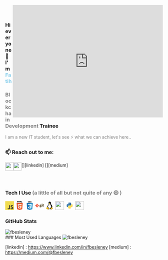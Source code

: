<br>
<iframe src="https://giphy.com/embed/qgQUggAC3Pfv687qPC" align="right" width="480" height="360" frameBorder="0" class="giphy-embed" allowFullScreen></iframe><p><a href="https://giphy.com/gifs/dommespace-domme-space-programador-qgQUggAC3Pfv687qPC"></a></p> 
<br>

### Hi everyone 👋 I'm <font color="skyblue"> Fatih</font> 
### <font color="grey"> Blockchain Development</font> Trainee
<font color="gray"> I am a new IT student, let's see ⚡ what we can achieve here.. </font> 
    
### 📫 Reach out to me:

[<img height="26" width="26" src="https://unpkg.com/simple-icons@v7/icons/linkedin.svg" align="left" />][linkedin]
[<img height="26" width="26" src="https://unpkg.com/simple-icons@v7/icons/medium.svg" align="left" />][medium]

<br> <br>

### Tech I Use <font color="gray"> (a little of all but not quite of any 😄 )</font> 

<img src="https://raw.githubusercontent.com/github/explore/80688e429a7d4ef2fca1e82350fe8e3517d3494d/topics/javascript/javascript.png" width="28" height="28">
<img src="https://raw.githubusercontent.com/github/explore/80688e429a7d4ef2fca1e82350fe8e3517d3494d/topics/html/html.png" width="28" height="28">
<img src="https://raw.githubusercontent.com/github/explore/80688e429a7d4ef2fca1e82350fe8e3517d3494d/topics/css/css.png" width="28" height="28">
<img src="https://raw.githubusercontent.com/github/explore/80688e429a7d4ef2fca1e82350fe8e3517d3494d/topics/git/git.png" width="28" height="28">
<img src="https://raw.githubusercontent.com/github/explore/80688e429a7d4ef2fca1e82350fe8e3517d3494d/topics/linux/linux.png" width="28" height="28">
<img src="https://cdn.icon-icons.com/icons2/2107/PNG/512/file_type_light_solidity_icon_130436.png" width="28" height="28">
<img src="https://raw.githubusercontent.com/github/explore/80688e429a7d4ef2fca1e82350fe8e3517d3494d/topics/python/python.png" width="28" height="28">
<img src="https://upload.wikimedia.org/wikipedia/commons/thumb/3/38/SQLite370.svg/382px-SQLite370.svg.png?20140602232932" width="28" height="28">

<br>
    

### GitHub Stats
<img src="https://github-readme-stats.vercel.app/api?username=fbesleney&show_icons=true&locale=en&layout=compact&theme=dark" alt="fbesleney">
<br>
### Most Used Languages
<img src="https://github-readme-stats.vercel.app/api/top-langs/?username=fbesleney&layout=compact&theme=dark" alt="fbesleney">



[linkedin] : https://www.linkedin.com/in/fbesleney
[medium] : https://medium.com/@fbesleney 


<!--
**fbesleney/fbesleney** is a ✨ _special_ ✨ repository because its `README.md` (this file) appears on your GitHub profile.

Here are some ideas to get you started:

- 🔭 I’m currently working on ...
### - 🌱 I’m currently learning JavaScript, React, Solidity...
- 👯 I’m looking to collaborate on ...
- 🤔 I’m looking for help with ...
- 💬 Ask me about HTML Basics, CSS Basics, Linux Basics, Git, Python Basics..
- 📫 How to reach me: ...
- 😄 Pronouns: ...
- ⚡ Fun fact: ...
-->
